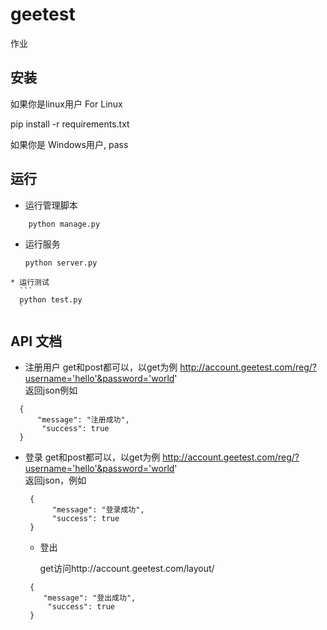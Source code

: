 # geetest
作业



安装
------------
如果你是linux用户 For Linux 

  
   pip install -r requirements.txt

如果你是 Windows用户, 
    pass

运行
-------
  * 运行管理脚本
  ```
      python manage.py
   ```
   * 运行服务
       ```
      python server.py
      ```
      
    * 运行测试
      ```
      python test.py
      `
      
API 文档
-------
  * 注册用户
   get和post都可以，以get为例 http://account.geetest.com/reg/?username='hello'&password='world'  <br>
   返回json例如
   
   ```
     {
         "message": "注册成功", 
          "success": true
     }
   ```
   * 登录
     get和post都可以，以get为例 http://account.geetest.com/reg/?username='hello'&password='world'  <br>
     返回json，例如
     ```
      {
           "message": "登录成功", 
           "success": true
      }
      ```
      * 登出
      
           get访问http://account.geetest.com/layout/
      ```
       {
          "message": "登出成功", 
           "success": true
       }
      ```
     
   
   
